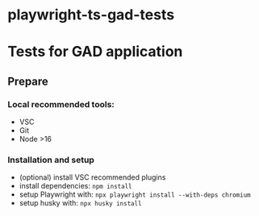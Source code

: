 # playwright-ts-gad-tests
# Tests for GAD application
## Prepare
### Local recommended tools:
-   VSC
-   Git
-   Node >16
### Installation and setup
-   (optional) install VSC recommended plugins
-   install dependencies: `npm install`
-   setup Playwright with: `npx playwright install --with-deps chromium`
-   setup husky with: `npx husky install`
